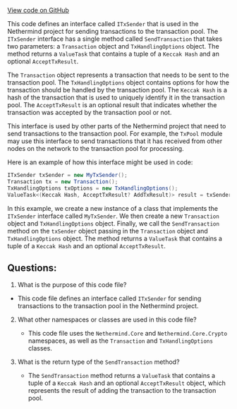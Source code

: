 [View code on GitHub](https://github.com/nethermindeth/nethermind/Nethermind.TxPool/ITxSender.cs)

This code defines an interface called `ITxSender` that is used in the Nethermind project for sending transactions to the transaction pool. The `ITxSender` interface has a single method called `SendTransaction` that takes two parameters: a `Transaction` object and `TxHandlingOptions` object. The method returns a `ValueTask` that contains a tuple of a `Keccak Hash` and an optional `AcceptTxResult`.

The `Transaction` object represents a transaction that needs to be sent to the transaction pool. The `TxHandlingOptions` object contains options for how the transaction should be handled by the transaction pool. The `Keccak Hash` is a hash of the transaction that is used to uniquely identify it in the transaction pool. The `AcceptTxResult` is an optional result that indicates whether the transaction was accepted by the transaction pool or not.

This interface is used by other parts of the Nethermind project that need to send transactions to the transaction pool. For example, the `TxPool` module may use this interface to send transactions that it has received from other nodes on the network to the transaction pool for processing.

Here is an example of how this interface might be used in code:

```csharp
ITxSender txSender = new MyTxSender();
Transaction tx = new Transaction();
TxHandlingOptions txOptions = new TxHandlingOptions();
ValueTask<(Keccak Hash, AcceptTxResult? AddTxResult)> result = txSender.SendTransaction(tx, txOptions);
```

In this example, we create a new instance of a class that implements the `ITxSender` interface called `MyTxSender`. We then create a new `Transaction` object and `TxHandlingOptions` object. Finally, we call the `SendTransaction` method on the `txSender` object passing in the `Transaction` object and `TxHandlingOptions` object. The method returns a `ValueTask` that contains a tuple of a `Keccak Hash` and an optional `AcceptTxResult`.
## Questions: 
 1. What is the purpose of this code file?
   - This code file defines an interface called `ITxSender` for sending transactions to the transaction pool in the Nethermind project.

2. What other namespaces or classes are used in this code file?
   - This code file uses the `Nethermind.Core` and `Nethermind.Core.Crypto` namespaces, as well as the `Transaction` and `TxHandlingOptions` classes.

3. What is the return type of the `SendTransaction` method?
   - The `SendTransaction` method returns a `ValueTask` that contains a tuple of a `Keccak Hash` and an optional `AcceptTxResult` object, which represents the result of adding the transaction to the transaction pool.